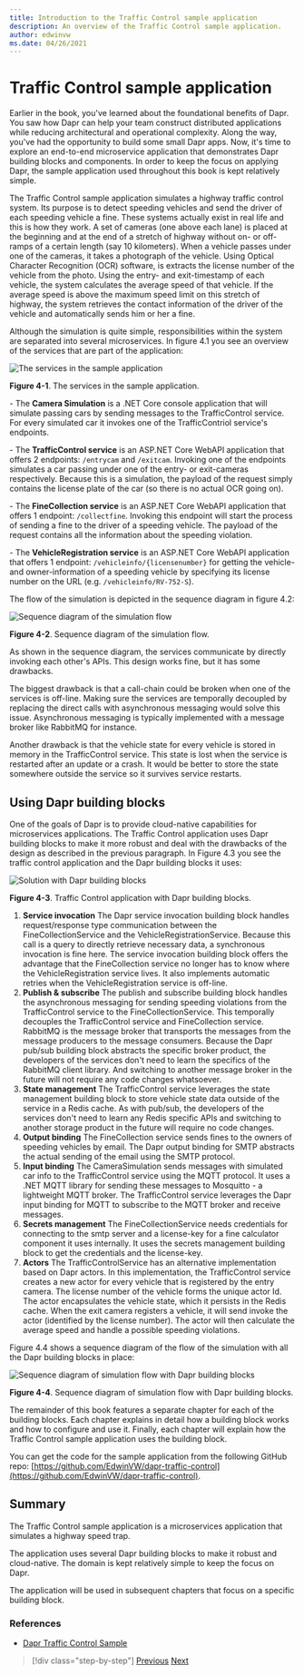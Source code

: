 ```yaml
---
title: Introduction to the Traffic Control sample application
description: An overview of the Traffic Control sample application.
author: edwinvw
ms.date: 04/26/2021
---
```


# Traffic Control sample application

Earlier in the book, you've learned about the foundational benefits of Dapr. You saw how Dapr can help your team construct distributed applications while reducing architectural and operational complexity. Along the way, you've had the opportunity to build some small Dapr apps. Now, it's time to explore an end-to-end microservice application that demonstrates Dapr building blocks and components. In order to keep the focus on applying Dapr, the sample application used throughout this book is kept relatively simple.

The Traffic Control sample application simulates a highway traffic control system. Its purpose is to detect speeding vehicles and send the driver of each speeding vehicle a fine. These systems actually exist in real life and this is how they work. A set of cameras (one above each lane) is placed at the beginning and at the end of a stretch of highway without on- or off-ramps of a certain length (say 10 kilometers). When a vehicle passes under one of the cameras, it takes a photograph of the vehicle. Using Optical Character Recognition (OCR) software, is extracts the license number of the vehicle from the photo. Using the entry- and exit-timestamp of each vehicle, the system calculates the average speed of that vehicle. If the average speed is above the maximum speed limit on this stretch of highway, the system retrieves the contact information of the driver of the vehicle and automatically sends him or her a fine.

Although the simulation is quite simple, responsibilities within the system are separated into several microservices. In figure 4.1 you see an overview of the services that are part of the application:

![The services in the sample application](media/sample-application/services.png)

**Figure 4-1**. The services in the sample application.

\- The **Camera Simulation** is a .NET Core console application that will simulate passing cars by sending messages to the TrafficControl service. For every simulated car it invokes one of the TrafficContriol service's endpoints.

\- The **TrafficControl service** is an ASP.NET Core WebAPI application that offers 2 endpoints: `/entrycam` and `/exitcam`. Invoking one of the endpoints simulates a car passing under one of the entry- or exit-cameras respectively. Because this is a simulation, the payload of the request simply contains the license plate of the car (so there is no actual OCR going on).

\- The **FineCollection service** is an ASP.NET Core WebAPI application that offers 1 endpoint: `/collectfine`. Invoking this endpoint will start the process of sending a fine to the driver of a speeding vehicle. The payload of the request contains all the information about the speeding violation.

\- The **VehicleRegistration service** is an ASP.NET Core WebAPI application that offers 1 endpoint: `/vehicleinfo/{licensenumber}` for getting the vehicle- and owner-information of a speeding vehicle by specifying its license number on the URL (e.g. `/vehicleinfo/RV-752-S`).

The flow of the simulation is depicted in the sequence diagram in figure 4.2:

![Sequence diagram of the simulation flow](media/sample-application/sequence.png)

**Figure 4-2**. Sequence diagram of the simulation flow.

As shown in the sequence diagram, the services communicate by directly invoking each other's APIs. This design works fine, but it has some drawbacks.

The biggest drawback is that a call-chain could be broken when one of the services is off-line. Making sure the services are temporally decoupled by replacing the direct calls with asynchronous messaging would solve this issue. Asynchronous messaging is typically implemented with a message broker like RabbitMQ for instance. 

Another drawback is that the vehicle state for every vehicle is stored in memory in the TrafficControl service. This state is lost when the service is restarted after an update or a crash. It would be better to store the state somewhere outside the service so it survives service restarts.

## Using Dapr building blocks

One of the goals of Dapr is to provide cloud-native capabilities for microservices applications. The Traffic Control application uses Dapr building blocks to make it more robust and deal with the drawbacks of the design as described in the previous paragraph. In Figure 4.3 you see the traffic control application and the Dapr building blocks it uses:

![Solution with Dapr building blocks](media/sample-application/dapr-solution.png)

**Figure 4-3**. Traffic Control application with Dapr building blocks.

1. **Service invocation**
   The Dapr service invocation building block handles request/response type communication between the FineCollectionService and the VehicleRegistrationService. Because this call is a query to directly retrieve necessary data, a synchronous invocation is fine here. The service invocation building block offers the advantage that the FineCollection service no longer has to know where the VehicleRegistration service lives. It also implements automatic retries when the VehicleRegistration service is off-line.
1. **Publish & subscribe**
   The publish and subscribe building block handles the asynchronous messaging for sending speeding violations from the TrafficControl service to the FineCollectionService. This temporally decouples the TrafficControl service and FineCollection service. RabbitMQ is the message broker that transports the messages from the message producers to the message consumers. Because the Dapr pub/sub building block abstracts the specific broker product, the developers of the services don't need to learn the specifics of the RabbitMQ client library. And switching to another message broker in the future will not require any code changes whatsoever.  
1. **State management**
   The TrafficControl service leverages the state management building block to store vehicle state data outside of the service in a Redis cache. As with pub/sub, the developers of the services don't need to learn any Redis specific APIs and switching to another storage product in the future will require no code changes. 
1. **Output binding**
   The FineCollection service sends fines to the owners of speeding vehicles by email. The Dapr output binding for SMTP abstracts the actual sending of the email using the SMTP protocol.
1. **Input binding**
   The CameraSimulation sends messages with simulated car info to the TrafficControl service using the MQTT protocol. It uses a .NET MQTT library for sending these messages to Mosquitto - a lightweight MQTT broker. The TrafficControl service leverages the Dapr input binding for MQTT to subscribe to the MQTT broker and receive messages. 
1. **Secrets management**
   The FineCollectionService needs credentials for connecting to the smtp server and a license-key for a fine calculator component it uses internally. It uses the secrets management building block to get the credentials and the license-key.
1. **Actors**
   The TrafficControlService has an alternative implementation based on Dapr actors. In this implementation, the TrafficControl service creates a new actor for every vehicle that is registered by the entry camera. The license number of the vehicle forms the unique actor Id. The actor encapsulates the vehicle state, which it persists in the Redis cache. When the exit camera registers a vehicle, it will send invoke the actor (identified by the license number). The actor will then calculate the average speed and handle a possible speeding violations.

Figure 4.4 shows a sequence diagram of the flow of the simulation with all the Dapr building blocks in place:

![Sequence diagram of simulation flow with Dapr building blocks](media/sample-application/sequence-dapr.png)

**Figure 4-4**. Sequence diagram of simulation flow with Dapr building blocks.

The remainder of this book features a separate chapter for each of the building blocks. Each chapter explains in detail how a building block works and how to configure and use it. Finally, each chapter will explain how the Traffic Control sample application uses the building block.

You can get the code for the sample application from the following GitHub repo: [https://github.com/EdwinVW/dapr-traffic-control](https://github.com/EdwinVW/dapr-traffic-control).

## Summary

The Traffic Control sample application is a microservices application that simulates a highway speed trap.

The application uses several Dapr building blocks to make it robust and cloud-native. The domain is kept relatively simple to keep the focus on Dapr.

The application will be used in subsequent chapters that focus on a specific building block.

### References

- [Dapr Traffic Control Sample](https://github.com/EdwinVW/dapr-traffic-control)

> [!div class="step-by-step"]
> [Previous](getting-started.md)
> [Next](state-management.md)
